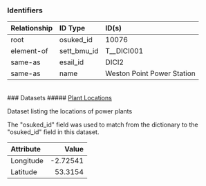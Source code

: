 ### Identifiers

| Relationship   | ID Type     | ID(s)                      |
|:---------------|:------------|:---------------------------|
| root           | osuked_id   | 10076                      |
| element-of     | sett_bmu_id | T__DICI001                 |
| same-as        | esail_id    | DICI2                      |
| same-as        | name        | Weston Point Power Station |

<br>
### Datasets
##### <a href="https://raw.githubusercontent.com/OSUKED/Dictionary-Datasets/main/datasets/plant-locations/datapackage.json">Plant Locations</a>

Dataset listing the locations of power plants

The "osuked_id" field was used to match from the dictionary to the "osuked_id" field in this dataset.

| Attribute   |    Value |
|:------------|---------:|
| Longitude   | -2.72541 |
| Latitude    | 53.3154  |
